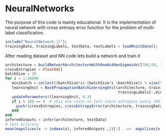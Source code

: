 # NeuralNetworks

The purpose of this code is mainly educational. It is the implementation of neural network with cross entropy error function for the problem of multi-label classification.


```julia
include("NeuralNetwork.jl");
trainingData, trainingLabels, testData, testLabels = loadMnistData();
```

After reading dataset and NN code lets build a network and train it

```julia
architecture = buildNetworkArchitectureWithOneHiddenSigmoids([784,50, 10]) # 50 neurons in a hidden layer now
crossEntropies = Float64[]
batchSize = 20
for i = 1:30000
   minibatch = collect((batchSize*i):(batchSize*i +batchSize)) % size(trainingLabels,2) + 1 # take next 20 elements
   learningUnit = BackPropagationBatchLearningUnit(architecture, trainingData[:,minibatch ],
                                                   trainingLabels[:,minibatch]);   
   updateParameters!(learningUnit, 0.3)  
   if i % 100 == 0  # this one costs so lets store entropies every 100 iterations
     push!(crossEntropies, crossEntropyError(architecture, trainingData, trainingLabels))   
   end                 
end   
inferedOutputs = infer(architecture, testData)
# test accuracy
mean(mapslices(x -> indmax(x), inferedOutputs ,1)[:]  .==  mapslices(x -> indmax(x), full(testLabels),1)[:])
```
